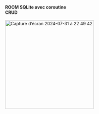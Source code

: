 **ROOM SQLite avec coroutine**
<br/>
**CRUD**
<br/>
<br/>
  <img width="286" alt="Capture d’écran 2024-07-31 à 22 49 42" src="https://github.com/user-attachments/assets/dfb1fca5-bec3-4c2d-9fe2-e263cd21d85a">
